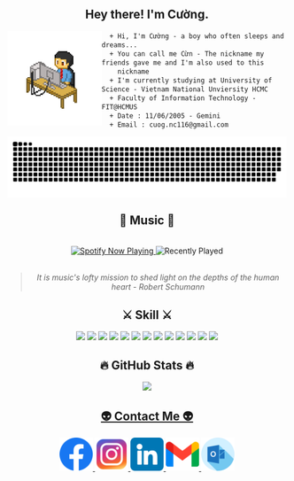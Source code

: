 <div align="center">
  <h2> Hey there! I'm Cường.</h2>
</div>

<img align="left" width="170" height="170" src="./img/pixel-art-12601_256.gif">

```console
  + Hi, I'm Cường - a boy who often sleeps and dreams...
  + You can call me Cừn - The nickname my friends gave me and I'm also used to this 
    nickname
  + I'm currently studying at University of Science - Vietnam National Unviersity HCMC
  + Faculty of Information Technology - FIT@HCMUS
  + Date : 11/06/2005 - Gemini
  + Email : cuog.nc116@gmail.com
```

<div align="center">
<img align="center"src="./img/grid-snake.svg">
</div>

<h2 align = "center">🎹 Music 🎹</h2>
<br>

<div align = "center">
  <a href="https://spotify-github-profile.kittinanx.com/api/view.svg?uid=31z4hwucc4g3x3klr2ezheobh2ee&redirect=true">
    <img src="https://spotify-github-profile.kittinanx.com/api/view.svg?uid=31z4hwucc4g3x3klr2ezheobh2ee&cover_image=true&theme=novatorem&show_offline=true&background_color=121212&interchange=false&bar_color=53b14f&bar_color_cover=false" alt="Spotify Now Playing" width="390">
  </a>
  <img src="https://spotify-recently-played-readme.vercel.app/api?user=31z4hwucc4g3x3klr2ezheobh2ee&count=2" alt="Recently Played" width="420" height = "120">
<br>
<br>
  
> <i> It is music's lofty mission to shed light on the depths of the human heart - Robert Schumann </i>
  
</div>
  
<div align = "center">
  <h2> ⚔️ Skill ⚔️</h2>
  
  [![](https://skillicons.dev/icons?i=c&theme=light)]()
  [![](https://skillicons.dev/icons?i=cpp&theme=light)]()
  [![](https://skillicons.dev/icons?i=py&theme=light)]()
  [![](https://skillicons.dev/icons?i=github&theme=light)](https://github.com/cuogne)
  [![](https://skillicons.dev/icons?i=git&theme=light)]()
  [![](https://skillicons.dev/icons?i=visualstudio&theme=light)]()
  [![](https://skillicons.dev/icons?i=vscode&theme=light)]()
  [![](https://skillicons.dev/icons?i=sublime&theme=light)]()
  [![](https://skillicons.dev/icons?i=matlab&theme=light)]()
  [![](https://skillicons.dev/icons?i=latex&theme=light)]()
  [![](https://skillicons.dev/icons?i=windows&theme=light)]()
  [![](https://skillicons.dev/icons?i=apple&theme=light)]()
  [![](https://skillicons.dev/icons?i=photoshop&theme=light)]()
  
<div>
  <h2 align="center">🔥 GitHub Stats 🔥</h2>
</div>

<p align='center'>
   <a href="https://github-readme-stats.vercel.app/api/top-langs/?username=cuogne&layout=compact">
       <img height=180 src="https://github-readme-stats.vercel.app/api/top-langs/?username=cuogne&layout=compact"/></a>
  <a href="https://github-readme-streak-stats.herokuapp.com/?user=cuogne&stroke=3382ed&background=ffffff&ring=ef4444&fire=ef4444&currStreakNum=3382ed&currStreakLabel=ef4444&sideNums=3382ed&sideLabels=3382ed&dates=3382ed&hide_border=true">
    
</p>

<h2 align="center">👽 Contact Me 👽</h2>
<!-- https://icons8.com -->
<div align="center">
    <a href="https://facebook.com/cuoq.nc" target="blank">
        <img src="./img/icon/fb.png" alt="cuogne-facebook" width="60" height="60" />
    </a>
    <a href="https://instagram.com/_cuogne" target="blank">
        <img src="./img/icon/ins.png" alt="cuogne-instagram" width="60" height="60" />
    </a>
    <a href="https://www.linkedin.com/in/cuogne/" target="blank">
        <img src="./img/icon/linkedin.png" alt="cuogne-linkedin" width="60" height="60" />
    </a>
    <a href="mailto:cuog.nc116@gmail.com" target="top">
        <img src="./img/icon/gmail.png" alt="cuogne-gmail" width="60" height="60" />
    </a>
    <a href="mailto:23120223@student.hcmus.edu.vn" target="top">
        <img src="./img/icon/outlook.png" alt="cuogne-outlook" width="60" height="60" />
    </a>
</div>